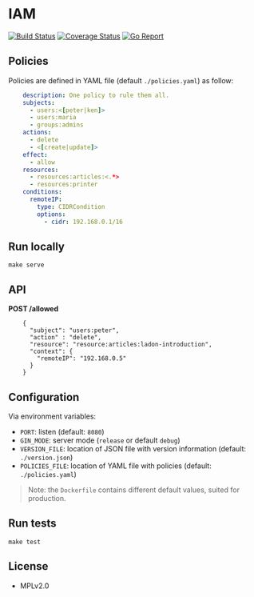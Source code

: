 IAM
===

[![Build Status](https://travis-ci.org/leplatrem/iam.svg?branch=master)](https://travis-ci.org/leplatrem/iam)
[![Coverage Status](https://coveralls.io/repos/github/leplatrem/iam/badge.svg?branch=master)](https://coveralls.io/github/leplatrem/iam?branch=master)
[![Go Report](https://goreportcard.com/badge/github.com/leplatrem/iam)](https://goreportcard.com/report/github.com/leplatrem/iam)

## Policies

Policies are defined in YAML file (default ``./policies.yaml``) as follow:

```yaml
    description: One policy to rule them all.
    subjects:
      - users:<[peter|ken]>
      - users:maria
      - groups:admins
    actions:
      - delete
      - <[create|update]>
    effect:
      - allow
    resources:
      - resources:articles:<.*>
      - resources:printer
    conditions:
      remoteIP:
        type: CIDRCondition
        options:
          - cidr: 192.168.0.1/16
```

## Run locally

    make serve

## API

**POST /allowed**

```
    {
      "subject": "users:peter",
      "action" : "delete",
      "resource": "resource:articles:ladon-introduction",
      "context": {
        "remoteIP": "192.168.0.5"
      }
    }

```


## Configuration

Via environment variables:

* ``PORT``: listen (default: ``8080``)
* ``GIN_MODE``: server mode (``release`` or default ``debug``)
* ``VERSION_FILE``: location of JSON file with version information (default: ``./version.json``)
* ``POLICIES_FILE``: location of YAML file with policies (default: ``./policies.yaml``)

> Note: the ``Dockerfile`` contains different default values, suited for production.


## Run tests

    make test

## License

* MPLv2.0
